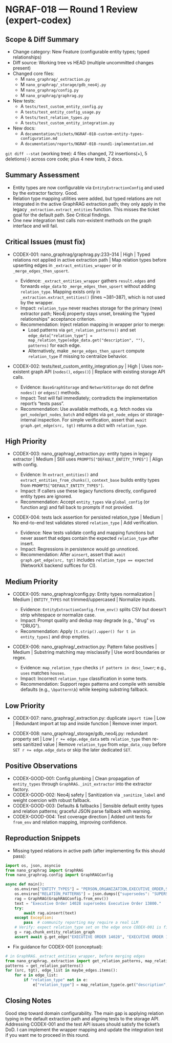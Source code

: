 # NGRAF-018 — Round 1 Review (expert-codex)

## Scope & Diff Summary

- Change category: New Feature (configurable entity types; typed relationships)
- Diff source: Working tree vs HEAD (multiple uncommitted changes present)
- Changed core files:
  - M `nano_graphrag/_extraction.py`
  - M `nano_graphrag/_storage/gdb_neo4j.py`
  - M `nano_graphrag/config.py`
  - M `nano_graphrag/graphrag.py`
- New tests:
  - A `tests/test_custom_entity_config.py`
  - A `tests/test_entity_config_usage.py`
  - A `tests/test_relation_types.py`
  - A `tests/test_custom_entity_integration.py`
- New docs:
  - A `documentation/tickets/NGRAF-018-custom-entity-types-configuration.md`
  - A `documentation/reports/NGRAF-018-round1-implementation.md`

`git diff --stat` (working tree): 4 files changed, 72 insertions(+), 5 deletions(-) across core code; plus 4 new tests, 2 docs.

## Summary Assessment

- Entity types are now configurable via `EntityExtractionConfig` and used by the extractor factory. Good.
- Relation type mapping utilities were added, but typed relations are not integrated in the active GraphRAG extraction path; they only apply in the legacy `_extraction.extract_entities` function. This misses the ticket goal for the default path. See Critical findings.
- One new integration test calls non-existent methods on the graph interface and will fail.

## Critical Issues (must fix)

- CODEX-001: nano_graphrag/graphrag.py:233–314 | High | Typed relations not applied in active extraction path | Map relation types before upserting edges in `_extract_entities_wrapper` or in `_merge_edges_then_upsert`.
  - Evidence: `_extract_entities_wrapper` gathers `result.edges` and forwards `edge_data` to `_merge_edges_then_upsert` without adding `relation_type`. Mapping exists only in `_extraction.extract_entities()` (lines ~381–387), which is not used by the wrapper.
  - Impact: `relation_type` never reaches storage for the primary (new) extractor path; Neo4j property stays unset, breaking the “typed relationships” acceptance criterion.
  - Recommendation: Inject relation mapping in wrapper prior to merge:
    - Load patterns via `get_relation_patterns()` and set `edge_data["relation_type"] = map_relation_type(edge_data.get("description", ""), patterns)` for each edge.
    - Alternatively, make `_merge_edges_then_upsert` compute `relation_type` if missing to centralize behavior.

- CODEX-002: tests/test_custom_entity_integration.py | High | Uses non-existent graph API (`nodes()`, `edges()`) | Replace with existing storage API calls.
  - Evidence: `BaseGraphStorage` and `NetworkXStorage` do not define `nodes()` or `edges()` methods.
  - Impact: Test will fail immediately; contradicts the implementation report’s “tests pass”.
  - Recommendation: Use available methods, e.g. fetch nodes via `get_node`/`get_nodes_batch` and edges via `get_node_edges` or storage-internal inspection. For simple verification, assert that `await graph.get_edge(src, tgt)` returns a dict with `relation_type`.

## High Priority

- CODEX-003: nano_graphrag/_extraction.py: entity types in legacy extractor | Medium | Still uses `PROMPTS["DEFAULT_ENTITY_TYPES"]` | Align with config.
  - Evidence: In `extract_entities()` and `extract_entities_from_chunks()`, `context_base` builds entity types from `PROMPTS["DEFAULT_ENTITY_TYPES"]`.
  - Impact: If callers use these legacy functions directly, configured entity types are ignored.
  - Recommendation: Accept `entity_types` via `global_config` (or function arg) and fall back to prompts if not provided.

- CODEX-004: tests lack assertion for persisted relation_type | Medium | No end-to-end test validates stored `relation_type` | Add verification.
  - Evidence: New tests validate config and mapping functions but never assert that edges contain the expected `relation_type` after insert.
  - Impact: Regressions in persistence would go unnoticed.
  - Recommendation: After `ainsert`, assert that `await graph.get_edge(src, tgt)` includes `relation_type == expected` (NetworkX backend suffices for CI).

## Medium Priority

- CODEX-005: nano_graphrag/config.py: Entity types normalization | Medium | `ENTITY_TYPES` not trimmed/uppercased | Normalize inputs.
  - Evidence: `EntityExtractionConfig.from_env()` splits CSV but doesn’t strip whitespace or normalize case.
  - Impact: Prompt quality and dedup may degrade (e.g., "drug" vs "DRUG").
  - Recommendation: Apply `[t.strip().upper() for t in entity_types]` and drop empties.

- CODEX-006: nano_graphrag/_extraction.py: Pattern false positives | Medium | Substring matching may misclassify | Use word boundaries or regex.
  - Evidence: `map_relation_type` checks `if pattern in desc_lower`; e.g., `uses` matches `houses`.
  - Impact: Incorrect `relation_type` classification in some texts.
  - Recommendation: Support regex patterns and compile with sensible defaults (e.g., `\bpattern\b`) while keeping substring fallback.

## Low Priority

- CODEX-007: nano_graphrag/_extraction.py: duplicate `import time` | Low | Redundant import at top and inside function | Remove inner import.

- CODEX-008: nano_graphrag/_storage/gdb_neo4j.py: redundant property set | Low | `r += edge.edge_data` sets `relation_type` then re-sets sanitized value | Remove `relation_type` from `edge_data_copy` before `SET r += edge.edge_data` or skip the later dedicated `SET`.

## Positive Observations

- CODEX-GOOD-001: Config plumbing | Clean propagation of `entity_types` through `GraphRAG._init_extractor` into the extractor factory.
- CODEX-GOOD-002: Neo4j safety | Sanitization via `_sanitize_label` and weight coercion with robust fallback.
- CODEX-GOOD-003: Defaults & fallbacks | Sensible default entity types and relation patterns; graceful JSON parse fallback with warning.
- CODEX-GOOD-004: Test coverage direction | Added unit tests for `from_env` and relation mapping, improving confidence.

## Reproduction Snippets

- Missing typed relations in active path (after implementing fix this should pass):
```python
import os, json, asyncio
from nano_graphrag import GraphRAG
from nano_graphrag.config import GraphRAGConfig

async def main():
    os.environ["ENTITY_TYPES"] = "PERSON,ORGANIZATION,EXECUTIVE_ORDER,STATUTE"
    os.environ["RELATION_PATTERNS"] = json.dumps({"supersedes": "SUPERSEDES"})
    rag = GraphRAG(GraphRAGConfig.from_env())
    text = "Executive Order 14028 supersedes Executive Order 13800."
    try:
        await rag.ainsert(text)
    except Exception:
        pass  # community reporting may require a real LLM
    # Verify: expect relation_type set on the edge once CODEX-001 is fixed
    g = rag.chunk_entity_relation_graph
    assert await g.get_edge("EXECUTIVE ORDER 14028", "EXECUTIVE ORDER 13800")
```

- Fix guidance for CODEX-001 (conceptual):
```python
# in GraphRAG._extract_entities_wrapper, before merging edges
from nano_graphrag._extraction import get_relation_patterns, map_relation_type
patterns = get_relation_patterns()
for (src, tgt), edge_list in maybe_edges.items():
    for e in edge_list:
        if "relation_type" not in e:
            e["relation_type"] = map_relation_type(e.get("description", ""), patterns)
```

## Closing Notes

Good step toward domain configurability. The main gap is applying relation typing in the default extraction path and aligning tests to the storage API. Addressing CODEX-001 and the test API issues should satisfy the ticket’s DoD. I can implement the wrapper mapping and update the integration test if you want me to proceed in this round.

